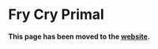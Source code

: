 # Fry Cry Primal

**This page has been moved to the [website](https://illusion0001.github.io/patch).**

<!--


[Installation Guide](https://illusion0001.github.io/install-instructions/)

## 60 FPS Unlock

CPU+GPU Limited. For use with 9th generation of game consoles.

Author: [illusion](https://twitter.com/illusion0002)

In file `eboot.bin`

<details>
<summary>Code 1.03 (Click to Expand)</summary>

```
85 F6 74 1C 3B 35 B2 6A 3A 03 74 14 89 35 AA 6A 3A 03 FF CE 41 8B BD E0 03 00 00

41 8B BD E0 03 00 00 BE 00 00 00 00 EB 0D AA 6A 3A 03 FF CE 41 8B BD E0 03 00 00
```

</details>
